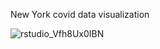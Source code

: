 New York covid data visualization

![rstudio_Vfh8Ux0IBN](https://github.com/AJ-Protzel/Personal-Projects/assets/31741271/088ed45d-25cd-401c-8b7b-03c4fbb79800)
